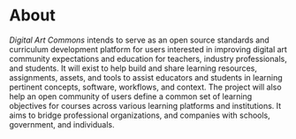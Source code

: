 # About
*Digital Art Commons* intends to serve as an open source standards and curriculum development platform for users interested in improving digital art community expectations and education for teachers, industry professionals, and students. It will exist to help build and share learning resources, assignments, assets, and tools to assist educators and students in learning pertinent concepts, software, workflows, and context. The project will also help an open community of users define a common set of learning objectives for courses across various learning platforms and institutions. It aims to bridge professional organizations, and companies with schools, government, and individuals.
